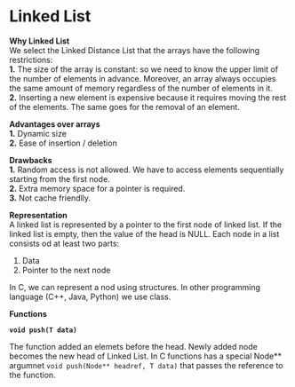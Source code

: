 # Linked List

**Why Linked List**  
We select the Linked Distance List that the arrays have the following restrictions:  
**1.** The size of the array is constant: so we need to know the upper limit of the number of elements in advance. Moreover, an array always occupies the same amount of memory regardless of the number of elements in it.   
**2.** Inserting a new element is expensive because it requires moving the rest of the elements. The same goes for the removal of an element.   

**Advantages over arrays**  
**1.** Dynamic size  
**2.** Ease of insertion / deletion  

**Drawbacks**  
**1.** Random access is not allowed. We have to access elements sequentially starting from the first node.  
**2.** Extra memory space for a pointer is required.  
**3.** Not cache friendlly.  

**Representation**  
A linked list is represented by a pointer to the first node of linked list. If the linked list is empty, then the value of the head is NULL. Each node in a list consists od at least two parts:  
1. Data  
2. Pointer to the next node  

In C, we can represent a nod using structures. In other programming language (C++, Java, Python) we use class.  

**Functions**  

**`void push(T data)`**

The function added an elemets before the head. Newly added node becomes the new
 head of Linked List. In C functions has a special Node*\* argumnet `void push(Node** headref, T data)` that passes the reference to the function.  
